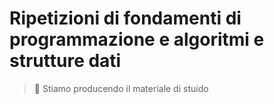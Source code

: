 # Ripetizioni di fondamenti di programmazione e algoritmi e strutture dati
> 🚧 Stiamo producendo il materiale di stuido
